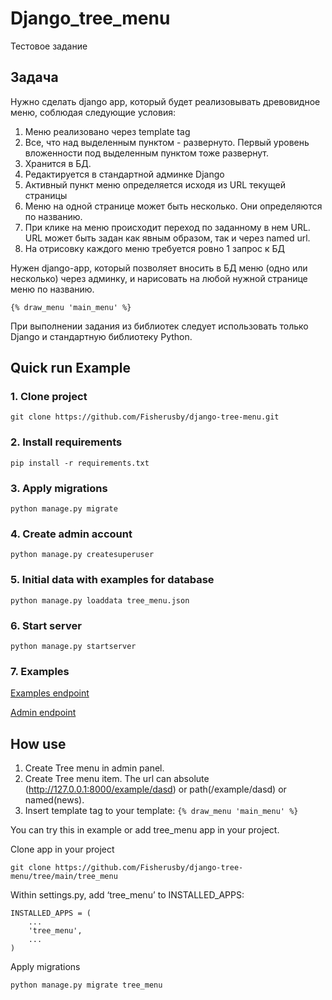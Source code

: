 # Django_tree_menu

Тестовое задание

## Задача

Нужно сделать django app, который будет реализовывать древовидное меню, соблюдая следующие условия:
1) Меню реализовано через template tag
2) Все, что над выделенным пунктом - развернуто. Первый уровень вложенности под выделенным пунктом тоже развернут.
3) Хранится в БД.
4) Редактируется в стандартной админке Django
5) Активный пункт меню определяется исходя из URL текущей страницы
6) Меню на одной странице может быть несколько. Они определяются по названию.
7) При клике на меню происходит переход по заданному в нем URL. URL может быть задан как явным образом, так и через named url.
8) На отрисовку каждого меню требуется ровно 1 запрос к БД

Нужен django-app, который позволяет вносить в БД меню (одно или несколько) через админку, и нарисовать на любой нужной странице меню по названию.

```{% draw_menu 'main_menu' %}```

При выполнении задания из библиотек следует использовать только Django и стандартную библиотеку Python.

## Quick run Example

### 1. Clone project
```commandline
git clone https://github.com/Fisherusby/django-tree-menu.git
```
### 2. Install requirements
```
pip install -r requirements.txt
```
### 3. Apply migrations
```
python manage.py migrate
```
### 4. Create admin account
```
python manage.py createsuperuser
``` 
### 5. Initial data with examples for database
```
python manage.py loaddata tree_menu.json
``` 
### 6. Start server
```
python manage.py startserver
```
### 7. Examples
[Examples endpoint](http://127.0.0.1:8000/example/)

[Admin endpoint](http://127.0.0.1:8000/admin/)

## How use

1) Create Tree menu in admin panel.
2) Create Tree menu item. The url can absolute (http://127.0.0.1:8000/example/dasd) or path(/example/dasd) or named(news).
3) Insert template tag to your template:
```{% draw_menu 'main_menu' %}```

You can try this in example or add tree_menu app in your project.

Clone app in your project
```commandline
git clone https://github.com/Fisherusby/django-tree-menu/tree/main/tree_menu
```
Within settings.py, add ‘tree_menu’ to INSTALLED_APPS:
```
INSTALLED_APPS = (
    ...
    'tree_menu',
    ...
)
```
Apply migrations
```
python manage.py migrate tree_menu
```


